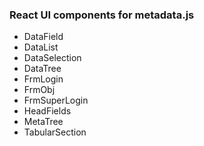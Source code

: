 ### React UI components for metadata.js
- DataField
- DataList
- DataSelection
- DataTree
- FrmLogin
- FrmObj
- FrmSuperLogin
- HeadFields
- MetaTree
- TabularSection